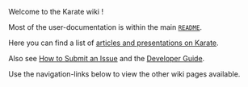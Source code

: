 Welcome to the Karate wiki !

Most of the user-documentation is within the main [`README`](https://github.com/intuit/karate).

Here you can find a list of [articles and presentations on Karate](https://github.com/intuit/karate/wiki/Community-News).

Also see [How to Submit an Issue](https://github.com/intuit/karate/wiki/How-to-Submit-an-Issue) and the [Developer Guide](https://github.com/intuit/karate/wiki/Developer-Guide).

Use the navigation-links below to view the other wiki pages available.